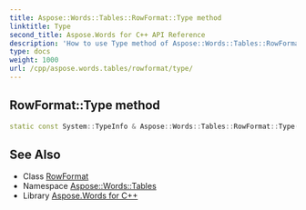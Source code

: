 ```yaml
---
title: Aspose::Words::Tables::RowFormat::Type method
linktitle: Type
second_title: Aspose.Words for C++ API Reference
description: 'How to use Type method of Aspose::Words::Tables::RowFormat class in C++.'
type: docs
weight: 1000
url: /cpp/aspose.words.tables/rowformat/type/
---
```

## RowFormat::Type method




```cpp
static const System::TypeInfo & Aspose::Words::Tables::RowFormat::Type()
```

## See Also

* Class [RowFormat](../)
* Namespace [Aspose::Words::Tables](../../)
* Library [Aspose.Words for C++](../../../)

